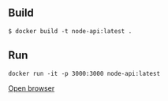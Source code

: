 Build
---

```
$ docker build -t node-api:latest .
```

Run
---

```
docker run -it -p 3000:3000 node-api:latest
```

[Open browser](http://localhost:3000/hello/Bob)